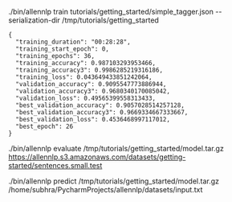 ./bin/allennlp train tutorials/getting_started/simple_tagger.json --serialization-dir /tmp/tutorials/getting_started

```angular2html
{
  "training_duration": "00:28:28",
  "training_start_epoch": 0,
  "training_epochs": 36,
  "training_accuracy": 0.987103293953466,
  "training_accuracy3": 0.9986285219316186,
  "training_loss": 0.043649433851242064,
  "validation_accuracy": 0.9095547773886944,
  "validation_accuracy3": 0.9680340170085042,
  "validation_loss": 0.49565399558313433,
  "best_validation_accuracy": 0.9057028514257128,
  "best_validation_accuracy3": 0.9669334667333667,
  "best_validation_loss": 0.4536468997117012,
  "best_epoch": 26
}

```

./bin/allennlp evaluate /tmp/tutorials/getting_started/model.tar.gz https://allennlp.s3.amazonaws.com/datasets/getting-started/sentences.small.test

./bin/allennlp predict /tmp/tutorials/getting_started/model.tar.gz /home/subhra/PycharmProjects/allennlp/datasets/input.txt